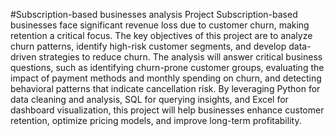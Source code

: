 
#Subscription-based businesses analysis Project
Subscription-based businesses face significant revenue loss due to customer churn, 
making retention a critical focus. The key objectives of this project are to analyze churn patterns,
identify high-risk customer segments, and develop data-driven strategies to reduce churn.
The analysis will answer critical business questions, such as identifying churn-prone customer groups, evaluating the impact of payment methods and monthly spending on churn, 
and detecting behavioral patterns that indicate cancellation risk. By leveraging Python for data cleaning and analysis, 
SQL for querying insights, and Excel for dashboard visualization,
this project will help businesses enhance customer retention, optimize pricing models, and improve long-term profitability.
